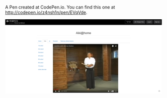 A Pen created at CodePen.io. You can find this one at http://codepen.io/z4nsh1n/pen/EVqVde.

![screenshot](screenshot.png)
